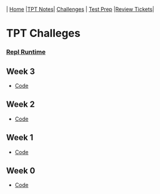 | [Home](..) |[TPT Notes](../not)| [Challenges](.) | [Test Prep](../pln) |[Review Tickets](../rev)|

# TPT Challeges

### [Repl Runtime](https://replit.com/@NavoditMah/Datastructures-1?v=1)


## Week 3

* [Code](https://github.com/Navodit1603/Datastructures-1/tree/main/week3)

## Week 2

* [Code](https://github.com/Navodit1603/Datastructures-1/tree/main/week2)

## Week 1

* [Code](https://github.com/Navodit1603/Datastructures-1/tree/main/week1)

## Week 0

* [Code](https://github.com/Navodit1603/Datastructures-1/tree/main/week0)
